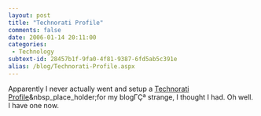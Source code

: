 ```yaml
---
layout: post
title: "Technorati Profile"
comments: false
date: 2006-01-14 20:11:00
categories:
 - Technology
subtext-id: 28457b1f-9fa0-4f81-9387-6fd5ab5c391e
alias: /blog/Technorati-Profile.aspx
---
```



Apparently I never actually went and setup a [Technorati Profile](http://technorati.com/claim/pesfhxeu7w)&nbsp_place_holder;for my blogΓÇª strange, I thought I had. Oh well. I have one now. 

